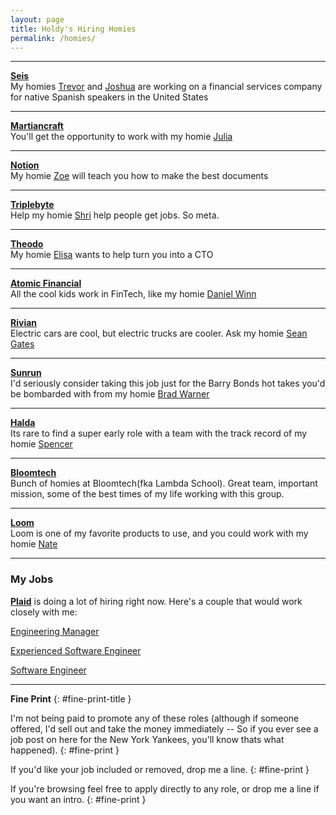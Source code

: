 ```yaml
---
layout: page
title: Holdy's Hiring Homies
permalink: /homies/
---
```


---
 **[Seis](https://seisinc.notion.site/Seis-Careers-21f8e96625f54dfe945e45bc32e1af18)**  
My homies [Trevor](https://www.linkedin.com/in/trevormckendrick/) and [Joshua](https://www.linkedin.com/in/jkhowland/) are working on a financial services company for native Spanish speakers in the United States

---

**[Martiancraft](https://martiancraft.com/careers.html)**  
You'll get the opportunity to work with my homie [Julia](https://www.linkedin.com/in/julia-richert/)  

---

**[Notion](https://notion.so/careers)**  
My homie [Zoe](https://www.linkedin.com/in/zoe-ludwig/) will teach you how to make the best documents 

---

**[Triplebyte](https://boards.greenhouse.io/triplebyte/ )**  
Help my homie [Shri](https://www.linkedin.com/in/shriram-apte/) help people get jobs. So meta. 

---

**[Theodo](https://jobs.lever.co/theodo/233b3727-a6cf-407d-8a34-8689854214b1)**  
My homie [Elisa](https://www.linkedin.com/in/elisa-mala/) wants to help turn you into a CTO 

---

**[Atomic Financial](https://atomic.financial/careers/)**  
All the cool kids work in FinTech, like my homie [Daniel Winn](https://www.linkedin.com/in/dwinn1/)

---

**[Rivian](https://rivian.com/careers)**  
Electric cars are cool, but electric trucks are cooler. Ask my homie [Sean Gates](https://www.linkedin.com/in/seangates/)

---

**[Sunrun](https://careers.sunrun.com/us/en/job/R963/Sr-Software-QA-Engineer)**  
I'd seriously consider taking this job just for the Barry Bonds hot takes you'd be bombarded with from my homie [Brad Warner](https://www.linkedin.com/in/bradfordjwarner/)

---
**[Halda](https://www.indeed.com/m/viewjob?jk=91754de747c9fd02)**  
Its rare to find a super early role with a team with the track record of my homie [Spencer](https://www.linkedin.com/in/spencer-peterson-1286757/)

---
**[Bloomtech](https://www.bloomtech.com/careers)**  
Bunch of homies at Bloomtech(fka Lambda School). Great team, important mission, some of the best times of my life working with this group. 

---
**[Loom](https://www.loom.com/careers)**  
Loom is one of my favorite products to use, and you could work with my homie [Nate](https://www.linkedin.com/in/nwthomas-dev/) 

---


### **My Jobs**

**[Plaid](https://plaid.com/careers/)** is doing a lot of hiring right now. 
Here's a couple that would work closely with me:

[Engineering Manager](https://lnkd.in/g2CQFekS)

[Experienced Software Engineer](https://lnkd.in/ggn9JVvV)

[Software Engineer](https://lnkd.in/gFhWT5hn)

---
 

**Fine Print**
{: #fine-print-title }

I'm not being paid to promote any of these roles (although if someone offered, I'd sell out and take the money immediately -- So if you ever see a job post on here for the New York Yankees, you'll know thats what happened). 
{: #fine-print }

If you'd like your job included or removed, drop me a line. 
{: #fine-print }

If you're browsing feel free to apply directly to any role, or drop me a line if you want an intro. 
{: #fine-print }

